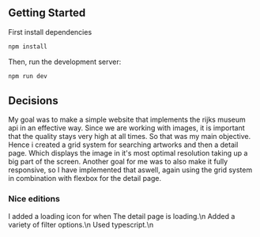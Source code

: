 

## Getting Started

First install dependencies
```bash
npm install
```

Then, run the development server:

```bash
npm run dev
```

## Decisions

My goal was to make a simple website that implements the rijks museum api in an effective way. Since we are working with images, it is important that the quality stays very high at all times. So that was my main objective.
Hence i created a grid system for searching artworks and then a detail page. Which displays the image in it's most optimal resolution taking up a big part of the screen. Another goal for me was to also make it fully responsive, so I have implemented that aswell, again using the grid system in combination with flexbox for the detail page.

### Nice editions
I added a loading icon for when The detail page is loading.\n
Added a variety of filter options.\n
Used typescript.\n



